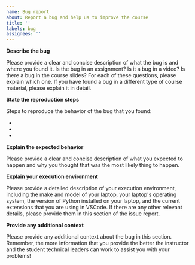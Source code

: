 ```yaml
---
name: Bug report
about: Report a bug and help us to improve the course
title: ''
labels: bug
assignees: ''
---
```


<!-- IMPORTANT: Please provide all of the requested information or the student
technical leaders and the course instructor will not be able to most effectively
help you to resolve this issue. -->

**Describe the bug**

<!-- Please replace all of the text below this bold header. -->

Please provide a clear and concise description of what the bug is and where you
found it. Is the bug in an assignment? Is it a bug in a video? Is there a bug in
the course slides? For each of these questions, please explain which one. If you
have found a bug in a different type of course material, please explain it in
detail.

**State the reproduction steps**

Steps to reproduce the behavior of the bug that you found:

- <!-- Replace this text --!>
- <!-- Replace this text --!>
- <!-- Replace this text --!>

**Explain the expected behavior**

<!-- Please replace all of the text below this bold header. -->

Please provide a clear and concise description of what you expected to happen
and why you thought that was the most likely thing to happen.

**Explain your execution environment**

<!-- Please replace all of the text below this bold header. -->

Please provide a detailed description of your execution environment, including
the make and model of your laptop, your laptop's operating system, the version
of Python installed on your laptop, and the current extensions that you are
using in VSCode. If there are any other relevant details, please provide them in
this section of the issue report.

**Provide any additional context**

<!-- Please replace all of the text below this bold header. -->

Please provide any additional context about the bug in this section. Remember,
the more information that you provide the better the instructor and the student
technical leaders can work to assist you with your problems!

<!--  Encouragement: Remember, the student technical leaders and the course
instructor are committed to your success. With that said, "success" involves you
being intellectually challenged and facing and overcoming the struggles
associated with learning more about discrete structures and Python programming.
Please remember to continue to persevere and work hard even in the face of
challenges, knowing that the student technical leaders and the course instructor
will support you throughout this adventure in discrete structures and Python
programming. -->
